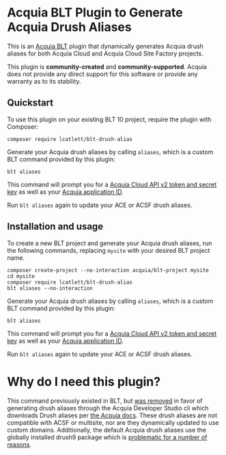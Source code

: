 Acquia BLT Plugin to Generate Acquia Drush Aliases
====

This is an [Acquia BLT](https://github.com/acquia/blt) plugin that dynamically generates Acquia drush aliases for both Acquia Cloud and Acquia Cloud Site Factory projects.

This plugin is **community-created** and **community-supported**. Acquia does not provide any direct support for this software or provide any warranty as to its stability.

## Quickstart

To use this plugin on your existing BLT 10 project, require the plugin with Composer:

`composer require lcatlett/blt-drush-alias`

Generate your Acquia drush aliases by calling `aliases`, which is a custom BLT command provided by this plugin:

`blt aliases`

This command will prompt you for a [Acquia Cloud API v2 token and secret key](https://docs.acquia.com/acquia-cloud/develop/api/auth/#generating-an-api-token) as well as your [Acquia application ID](https://docs.acquia.com/acquia-cloud/manage/applications/#obtaining-your-subscription-s-application-id).

Run `blt aliases` again to update your ACE or ACSF drush aliases.

## Installation and usage

To create a new BLT project and generate your Acquia drush aliases, run the following commands, replacing `mysite` with your desired BLT project name.

```
composer create-project --no-interaction acquia/blt-project mysite
cd mysite
composer require lcatlett/blt-drush-alias
blt aliases --no-interaction
```

Generate your Acquia drush aliases by calling `aliases`, which is a custom BLT command provided by this plugin:

`blt aliases`

This command will prompt you for a [Acquia Cloud API v2 token and secret key](https://docs.acquia.com/acquia-cloud/develop/api/auth/#generating-an-api-token) as well as your [Acquia application ID](https://docs.acquia.com/acquia-cloud/manage/applications/#obtaining-your-subscription-s-application-id).

Run `blt aliases` again to update your ACE or ACSF drush aliases.

# Why do I need this plugin?

This command previously existed in BLT, but [was removed](https://github.com/acquia/blt/pull/3877) in favor of generating drush aliases through the Acquia Developer Studio cli which downloads Drush aliases per [the Acquia docs](https://docs.acquia.com/acquia-cloud/manage/ssh/drush/aliases/#downloading-drush-aliases). These drush aliases are not compatible with ACSF or multisite, nor are they dynamically updated to use custom domains. Additionally, the default Acquia drush aliases use the globally installed drush9 package which is [problematic for a number of reasons](https://github.com/composer/composer/issues/5390). 



